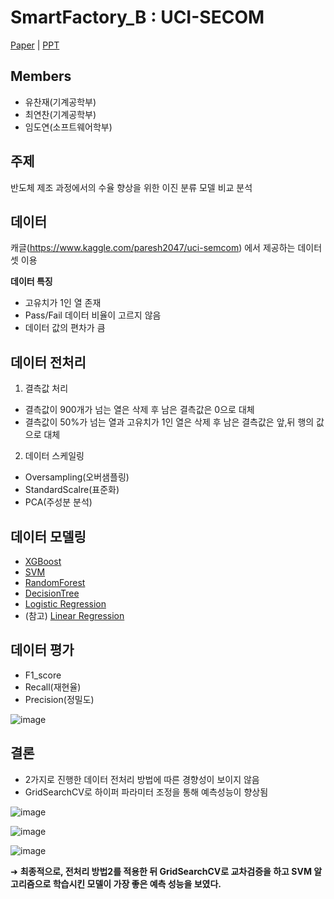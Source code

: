 # SmartFactory_B : UCI-SECOM
[Paper](https://github.com/CUAI-CAU/SmartFactory_B/blob/main/Final%20Report/2021_%EC%BB%A8%ED%8D%BC%EB%9F%B0%EC%8A%A4_%EC%8A%A4%EB%A7%88%ED%8A%B8%ED%8C%A9%ED%86%A0%EB%A6%ACB%ED%8C%80.docx) | [PPT](https://github.com/CUAI-CAU/SmartFactory_B/blob/main/Final%20Report/2021_%EC%BB%A8%ED%8D%BC%EB%9F%B0%EC%8A%A4_%EC%8A%A4%EB%A7%88%ED%8A%B8%ED%8C%A9%ED%86%A0%EB%A6%ACB%ED%8C%80.pptx)
## Members
- 유찬재(기계공학부)
- 최연찬(기계공학부)
- 임도연(소프트웨어학부)

## 주제 
반도체 제조 과정에서의 수율 향상을 위한 이진 분류 모델 비교 분석

## 데이터
캐글(https://www.kaggle.com/paresh2047/uci-semcom) 에서 제공하는 데이터셋 이용

**데이터 특징**
- 고유치가 1인 열 존재
- Pass/Fail 데이터 비율이 고르지 않음
- 데이터 값의 편차가 큼

## 데이터 전처리
1. 결측값 처리
- 결측값이 900개가 넘는 열은 삭제 후 남은 결측값은 0으로 대체
- 결측값이 50%가 넘는 열과 고유치가 1인 열은 삭제 후 남은 결측값은 앞,뒤 행의 값으로 대체

2. 데이터 스케일링
- Oversampling(오버샘플링)
- StandardScalre(표준화)
- PCA(주성분 분석)

## 데이터 모델링
- [XGBoost](https://github.com/CUAI-CAU/SmartFactory_B/tree/main/model/XGBoost)
- [SVM](https://github.com/CUAI-CAU/SmartFactory_B/tree/main/model/SVM)
- [RandomForest](https://github.com/CUAI-CAU/SmartFactory_B/tree/main/model/RandomForest)
- [DecisionTree](https://github.com/CUAI-CAU/SmartFactory_B/tree/main/model/DecisionTree)
- [Logistic Regression](https://github.com/CUAI-CAU/SmartFactory_B/tree/main/model/Logistic%20Regression)
- (참고) [Linear Regression](https://github.com/CUAI-CAU/SmartFactory_B/tree/main/model/Linear%20Regression(%EC%B0%B8%EA%B3%A0))

## 데이터 평가
- F1_score
- Recall(재현율)
- Precision(정밀도)

![image](https://user-images.githubusercontent.com/64139953/131429624-e6533840-9dbe-4dbd-b7a0-805ad2721298.png)

## 결론
- 2가지로 진행한 데이터 전처리 방법에 따른 경향성이 보이지 않음
- GridSearchCV로 하이퍼 파라미터 조정을 통해 예측성능이 향상됨

![image](https://user-images.githubusercontent.com/64139953/131440956-aef32755-486c-427b-bda1-5726d3db821b.png)

![image](https://user-images.githubusercontent.com/64139953/131440967-09013489-53e0-47f0-8754-7df7c8600938.png)

![image](https://user-images.githubusercontent.com/64139953/131440980-5ac05c2b-6823-45d1-b030-e3612a655bc0.png)



➜ **최종적으로, 전처리 방법2를 적용한 뒤 GridSearchCV로 교차검증을 하고 SVM 알고리즘으로 학습시킨 모델이 가장 좋은 예측 성능을 보였다.**











